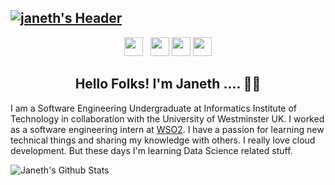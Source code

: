 ## [![janeth's Header](https://github.com/janethavi/janethavi/blob/main/Images/cover-pic.png)](https://janethavishka.wordpress.com/)

<p align='center'>
<a href="https://www.instagram.com/_jan.eth_"><img height="30" src="https://github.com/janethavi/janethavi/blob/main/Icons/instagram.jpg?raw=true"></a>&nbsp;&nbsp;
<a href="https://www.linkedin.com/in/janethfernando"><img height="30" src="https://github.com/janethavi/janethavi/blob/main/Icons/linkedin.png?raw=true"></a>
<a href="https://medium.com/@janethavishka"><img height="30" src="https://github.com/janethavi/janethavi/blob/main/Icons/medium.png?raw=true"></a>
<a href="https://stackoverflow.com/users/9372982/janeth-fernando"><img height="30" src="https://github.com/janethavi/janethavi/blob/main/Icons/stackoverflow.png?raw=true"></a>
</p>

<h2 align="center">Hello Folks! I'm Janeth .... 👋🤓</h2>

I am a Software Engineering Undergraduate at Informatics Institute of Technology in collaboration with the University of Westminster UK. I worked as a software engineering intern at [WSO2](https://wso2.com). I have a passion for learning new technical things and sharing my knowledge with others. I really love cloud development. But these days I'm learning Data Science related stuff.

![Janeth's Github Stats](https://github-readme-stats.vercel.app/api?username=janethavi&show_icons=true&theme=radical)
